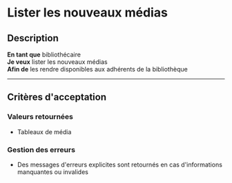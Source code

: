 # Lister les nouveaux médias

## Description
**En tant que** bibliothécaire  
**Je veux** lister les nouveaux médias  
**Afin de** les rendre disponibles aux adhérents de la bibliothèque  

---
## Critères d'acceptation

### Valeurs retournées
- Tableaux de média

### Gestion des erreurs
- Des messages d'erreurs explicites sont retournés en cas d'informations manquantes ou invalides
